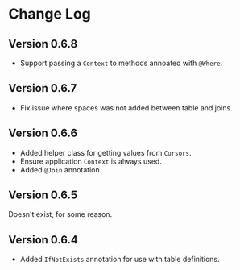Change Log
==========

Version 0.6.8
-------------
 - Support passing a `Context` to methods annoated with `@Where`.


Version 0.6.7
-------------
 - Fix issue where spaces was not added between table and joins.


Version 0.6.6
-------------
 - Added helper class for getting values from `Cursors`.
 - Ensure application `Context` is always used.
 - Added `@Join` annotation.


Version 0.6.5
-------------
Doesn't exist, for some reason.


Version 0.6.4
-------------
 - Added `IfNotExists` annotation for use with table definitions.
